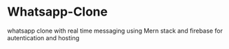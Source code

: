# Whatsapp-Clone
whatsapp clone with real time messaging using Mern stack and firebase for autentication and hosting
